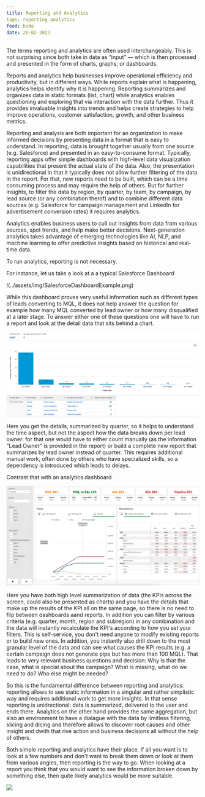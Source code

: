 ```yaml
---
title: Reporting and Analytics
tags; reporting analytics
feed: hide
date: 20-02-2023
---
```


The terms reporting and analytics are often used interchangeably. This is not surprising since both take in data as “input” — which is then processed and presented in the form of charts, graphs, or dashboards.

Reports and analytics help businesses improve operational efficiency and productivity, but in different ways. While reports explain what is happening, analytics helps identify why it is happening. Reporting summarizes and organizes data in static formats (list, chart) while analytics enables questioning and exploring that via interaction with the data further. Thus it provides invaluable insights into trends and helps create strategies to help improve operations, customer satisfaction, growth, and other business metrics.

Reporting and analysis are both important for an organization to make informed decisions by presenting data in a format that is easy to understand. In reporting, data is brought together usually from one source (e.g. Salesforce) and presented in an easy-to-consume format. Typically,   reporting apps offer simple dashboards with high-level data visualization capabilities that present the actual state of the data. Also, the presentation is unidirectional in that it typically does not allow further filtering of the data in the report. For that, new reports need to be built, which can be a time consuming process and may require the help of others. But for further insights, to filter the data by region, by quarter, by team, by campaign, by lead source (or any combination therof) and to combine different data sources (e.g. Salesforce for campaign management and LinkedIn for advertisement conversion rates) it requires analytics.

Analytics enables business users to cull out insights from data from various sources, spot trends, and help make better decisions. Next-generation analytics takes advantage of emerging technologies like AI, NLP, and machine learning to offer predictive insights based on historical and real-time data.

To run analytics, reporting is not necessary.

For instance, let us take a look at a a typical Salesforce Dashboard 



!(../assets/img/SalesforceDashboardExample.png)


While this dashboard proves very useful information such as different types of leads converting to MQL, it does not help answer the question for example how many MQL converted by lead owner or how many disqualified at a later stage. To answer either one of these questions one will have to run a report and look at the detail data that sits behind a chart. 


![](/assets/img/SalesforceReportExample.png)

Here you get the details, summarized by quarter, so it helps to understand the time aspect, but not the aspect how the data breaks down per lead owner: for that one would have to either count manually (as the information "Lead Owner" is provided in the report) or build a complete new report that summarizes by lead owner instead of quarter. This requires additional manual work, often  done by others who have specialized skills, so a dependency is introduced which leads to delays.

Contrast that with an analytics dashboard

![](/assets/img/QlikDashboardExample.png)

Here you have both high level summarization of data (the KPIs across the screen, could also be presented as charts) and you have the details that make up the results of the KPI all on the same page, so there is no need to flip between dashboards aand reports. In addition you can filter by various criteria (e.g. quarter, month, region and subregion) in any combination and the data will instantly recalculate the KPI's according to how you set your filters. This is self-service, you don't need anyone to modify existing reports or to build new ones. In addition, you instantly also drill down to the most granular level of the data and can see what causes the KPI results (e.g. a certain campaign does not generate pipe but has more than 100 MQL). That leads to very relevant business questions and decision: Why is that the case, what is special about the campaign? What is missing, what do we need to do? Who else might be needed? 

So this is the fundamental difference between reporting and analytics: reporting allows to see static information in a singular and rather simplistic way and requires additional work to get more insights. In that sense reporting is unidrectional: data is summarized, delivered to the user and ends there. Analytics on the other hand provides the same aggregation, but also an environment to have a dialague with the data by limitless filtering, slicing and dicing and therefore allows to discover root causes and other insight and dwith that rive action and business decisions all without the help of others.

Both simple reporting and analytics have their place. If all you want is to look at a few numbers and don't want to break them down or look at them from various angles, then reporting is the way to go. When looking at a report you think that you would want to see the information broken down by something else, then quite likely analytics would be more suitable.

![](https://www.orbitanalytics.com/wp-content/uploads/2021/09/reporting-vs-analytics-300x225.png)

